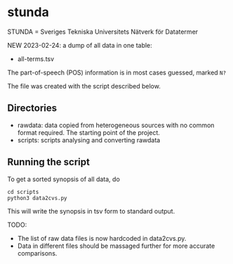 # stunda
STUNDA = Sveriges Tekniska Universitets Nätverk för Datatermer

NEW 2023-02-24: a dump of all data in one table:

- all-terms.tsv

The part-of-speech (POS) information is in most cases guessed, marked `N?`

The file was created with the script described below.

## Directories

- rawdata: data copied from heterogeneous sources with no common format required. The starting point of the project.
- scripts: scripts analysing and converting rawdata

## Running the script

To get a sorted synopsis of all data, do
```
cd scripts
python3 data2cvs.py
```
This will write the synopsis in tsv form to standard output.

TODO:
- The list of raw data files is now hardcoded in data2cvs.py.
- Data in different files should be massaged further for more accurate
comparisons.


